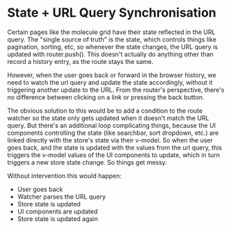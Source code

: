 # State + URL Query Synchronisation

Certain pages like the molecule grid have their state reflected in the URL query. The "single source of truth" is the state, which controls things like pagination, sorting, etc, so whenever the state changes, the URL query is updated with router.push(). This doesn't actually do anything other than record a history entry, as the route stays the same.

However, when the user goes back or forward in the browser history, we need to watch the url query and update the state accordingly, without it triggering another update to the URL. From the router's perspective, there's no difference between clicking on a link or pressing the back button.

The obvious solution to this would be to add a condition to the route watcher so the state only gets updated when it doesn't match the URL query. But there's an additional loop complicating things, because the UI components controlling the state (like searchbar, sort dropdown, etc.) are linked directly with the store's state via their v-model. So when the user goes back, and the state is updated with the values from the url query, this triggers the v-model values of the UI components to update, which in turn triggers a new store state change. So things get messy.

Without intervention this would happen:
- User goes back
- Watcher parses the URL query
- Store state is updated
- UI components are updated
- Store state is updated again


